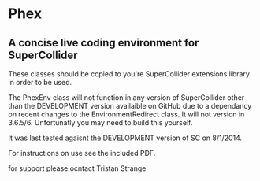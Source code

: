 Phex
====
 
A concise live coding environment for SuperCollider
---------------------------------------------------

These classes should be copied to you're SuperCollider extensions library in order to be used.

The PhexEnv class will not function in any version of SuperCollider other than the DEVELOPMENT version availaible on GitHub due to a dependancy on recent changes to the EnvironmentRedirect class. It will not version in 3.6.5/6. Unfortunatly you may need to build this yourself.

It was last tested agaisnt the DEVELOPMENT version of SC on 8/1/2014.

For instructions on use see the included PDF.


for support please ocntact Tristan Strange
